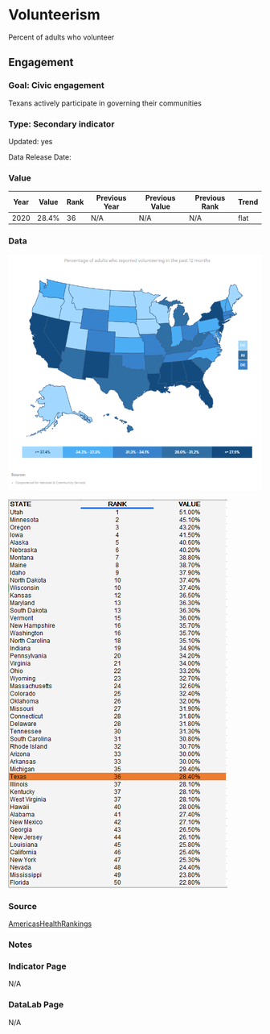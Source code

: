 # Volunteerism


Percent of adults who volunteer

## Engagement

### Goal: Civic engagement

Texans actively participate in governing their communities

### Type: Secondary indicator

Updated: yes

Data Release Date: 


### Value

| Year      |  Value      | Rank        | Previous Year | Previous Value | Previous Rank | Trend | 
| ----------- | ----------- | ----------- | ----------- | ----------- | ----------- | -----------|
|   2020       | 28.4%       |  36         |      N/A   |   N/A      |      N/A    |    flat       | 

### Data

![map](./map_volunteer.PNG)

![data](./data_volunteer.PNG)


### Source

[AmericasHealthRankings](https://www.americashealthrankings.org/explore/annual/measure/volunteerism/state/TX)


### Notes


### Indicator Page

N/A


### DataLab Page

N/A